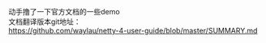 动手撸了一下官方文档的一些demo<br>
文档翻译版本git地址：<br>
https://github.com/waylau/netty-4-user-guide/blob/master/SUMMARY.md<br>